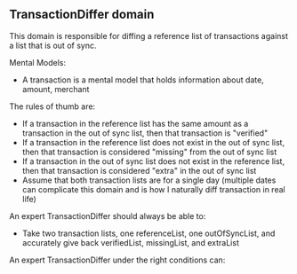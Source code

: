 ## TransactionDiffer domain

This domain is responsible for diffing a reference list of transactions against a list that is out of sync. 

Mental Models:

- A transaction is a mental model that holds information about date, amount, merchant

The rules of thumb are:

- If a transaction in the reference list has the same amount as a transaction in the out of sync list, then that transaction is "verified"
- If a transaction in the reference list does not exist in the out of sync list, then that transaction is considered "missing" from the out of sync list
- If a transaction in the out of sync list does not exist in the reference list, then that transaction is considered "extra" in the out of sync list
- Assume that both transaction lists are for a single day (multiple dates can complicate this domain and is how I naturally diff transaction in real life)

An expert TransactionDiffer should always be able to:

- Take two transaction lists, one referenceList, one outOfSyncList, and accurately give back verifiedList, missingList, and extraList

An expert TransactionDiffer under the right conditions can:
